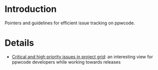 # Introduction #

Pointers and guidelines for efficient issue tracking on ppwcode.


# Details #

  * [Critical and high priority issues in project grid](http://code.google.com/p/ppwcode/issues/list?can=2&q=Priority:Critical,High&colspec=Project%20ID%20Type%20Status%20Priority%20Milestone%20Owner%20Summary&sort=&x=priority&y=project&cells=tiles&mode=grid): an interesting view for ppwcode developers while working towards releases